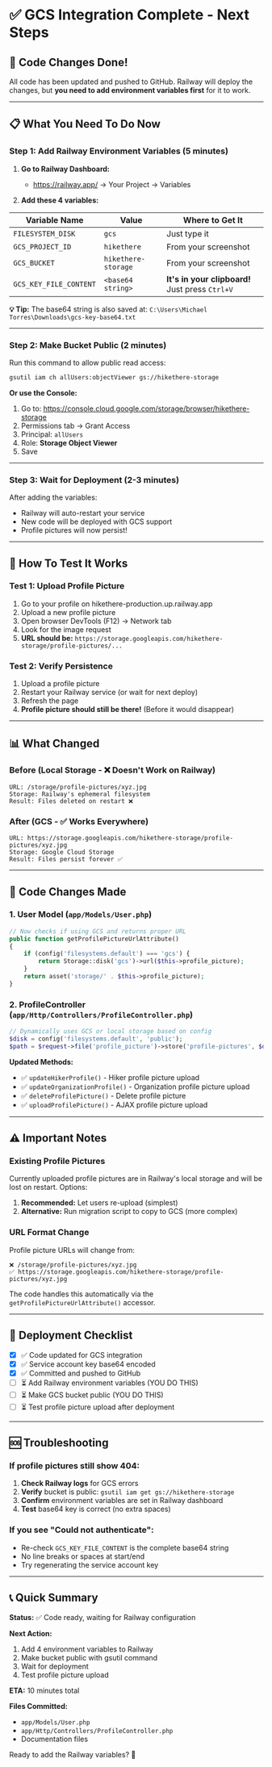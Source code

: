 # ✅ GCS Integration Complete - Next Steps

## 🎉 Code Changes Done!

All code has been updated and pushed to GitHub. Railway will deploy the changes, but **you need to add environment variables first** for it to work.

---

## 📋 What You Need To Do Now

### Step 1: Add Railway Environment Variables (5 minutes)

1. **Go to Railway Dashboard:**
   - https://railway.app/ → Your Project → Variables

2. **Add these 4 variables:**

| Variable Name | Value | Where to Get It |
|--------------|-------|-----------------|
| `FILESYSTEM_DISK` | `gcs` | Just type it |
| `GCS_PROJECT_ID` | `hikethere` | From your screenshot |
| `GCS_BUCKET` | `hikethere-storage` | From your screenshot |
| `GCS_KEY_FILE_CONTENT` | `<base64 string>` | **It's in your clipboard!** Just press `Ctrl+V` |

**💡 Tip:** The base64 string is also saved at:
`C:\Users\Michael Torres\Downloads\gcs-key-base64.txt`

---

### Step 2: Make Bucket Public (2 minutes)

Run this command to allow public read access:

```bash
gsutil iam ch allUsers:objectViewer gs://hikethere-storage
```

**Or use the Console:**
1. Go to: https://console.cloud.google.com/storage/browser/hikethere-storage
2. Permissions tab → Grant Access
3. Principal: `allUsers`
4. Role: **Storage Object Viewer**
5. Save

---

### Step 3: Wait for Deployment (2-3 minutes)

After adding the variables:
- Railway will auto-restart your service
- New code will be deployed with GCS support
- Profile pictures will now persist!

---

## 🧪 How To Test It Works

### Test 1: Upload Profile Picture
1. Go to your profile on hikethere-production.up.railway.app
2. Upload a new profile picture
3. Open browser DevTools (F12) → Network tab
4. Look for the image request
5. **URL should be:** `https://storage.googleapis.com/hikethere-storage/profile-pictures/...`

### Test 2: Verify Persistence
1. Upload a profile picture
2. Restart your Railway service (or wait for next deploy)
3. Refresh the page
4. **Profile picture should still be there!** (Before it would disappear)

---

## 📊 What Changed

### Before (Local Storage - ❌ Doesn't Work on Railway)
```
URL: /storage/profile-pictures/xyz.jpg
Storage: Railway's ephemeral filesystem
Result: Files deleted on restart ❌
```

### After (GCS - ✅ Works Everywhere)
```
URL: https://storage.googleapis.com/hikethere-storage/profile-pictures/xyz.jpg
Storage: Google Cloud Storage
Result: Files persist forever ✅
```

---

## 🔧 Code Changes Made

### 1. User Model (`app/Models/User.php`)
```php
// Now checks if using GCS and returns proper URL
public function getProfilePictureUrlAttribute()
{
    if (config('filesystems.default') === 'gcs') {
        return Storage::disk('gcs')->url($this->profile_picture);
    }
    return asset('storage/' . $this->profile_picture);
}
```

### 2. ProfileController (`app/Http/Controllers/ProfileController.php`)
```php
// Dynamically uses GCS or local storage based on config
$disk = config('filesystems.default', 'public');
$path = $request->file('profile_picture')->store('profile-pictures', $disk);
```

**Updated Methods:**
- ✅ `updateHikerProfile()` - Hiker profile picture upload
- ✅ `updateOrganizationProfile()` - Organization profile picture upload
- ✅ `deleteProfilePicture()` - Delete profile picture
- ✅ `uploadProfilePicture()` - AJAX profile picture upload

---

## ⚠️ Important Notes

### Existing Profile Pictures
Currently uploaded profile pictures are in Railway's local storage and will be lost on restart. Options:

1. **Recommended:** Let users re-upload (simplest)
2. **Alternative:** Run migration script to copy to GCS (more complex)

### URL Format Change
Profile picture URLs will change from:
```
❌ /storage/profile-pictures/xyz.jpg
✅ https://storage.googleapis.com/hikethere-storage/profile-pictures/xyz.jpg
```

The code handles this automatically via the `getProfilePictureUrlAttribute()` accessor.

---

## 🚀 Deployment Checklist

- [x] ✅ Code updated for GCS integration
- [x] ✅ Service account key base64 encoded
- [x] ✅ Committed and pushed to GitHub
- [ ] ⏳ Add Railway environment variables (YOU DO THIS)
- [ ] ⏳ Make GCS bucket public (YOU DO THIS)
- [ ] ⏳ Test profile picture upload after deployment

---

## 🆘 Troubleshooting

### If profile pictures still show 404:
1. **Check Railway logs** for GCS errors
2. **Verify** bucket is public: `gsutil iam get gs://hikethere-storage`
3. **Confirm** environment variables are set in Railway dashboard
4. **Test** base64 key is correct (no extra spaces)

### If you see "Could not authenticate":
- Re-check `GCS_KEY_FILE_CONTENT` is the complete base64 string
- No line breaks or spaces at start/end
- Try regenerating the service account key

---

## 📞 Quick Summary

**Status:** ✅ Code ready, waiting for Railway configuration

**Next Action:** 
1. Add 4 environment variables to Railway
2. Make bucket public with gsutil command
3. Wait for deployment
4. Test profile picture upload

**ETA:** 10 minutes total

**Files Committed:**
- `app/Models/User.php`
- `app/Http/Controllers/ProfileController.php`
- Documentation files

Ready to add the Railway variables? 🚀
